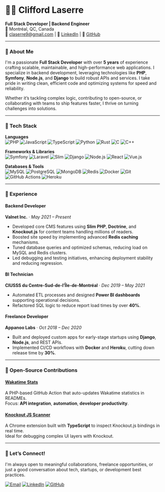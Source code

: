 # 👨‍💻 Clifford Laserre

**Full Stack Developer | Backend Engineer**  
📍 Montréal, QC, Canada  
📧 [claserre9@gmail.com](mailto:claserre9@gmail.com) | 💼 [LinkedIn](https://linkedin.com/in/cliffordlaserre) | 🐙 [GitHub](https://github.com/claserre9)

---

### 🚀 About Me

I'm a passionate **Full Stack Developer** with over **5 years** of experience crafting scalable, maintainable, and high-performance web applications. I specialize in backend development, leveraging technologies like **PHP**, **Symfony**, **Node.js**, and **Django** to build robust APIs and services. I take pride in writing clean, efficient code and optimizing systems for speed and reliability.  

Whether it’s tackling complex logic, contributing to open-source, or collaborating with teams to ship features faster, I thrive on turning challenges into solutions.

---

### 🧰 Tech Stack

**Languages**  
![PHP](https://img.shields.io/badge/PHP-777BB4?style=for-the-badge&logo=php&logoColor=white)
![JavaScript](https://img.shields.io/badge/JavaScript-F7DF1E?style=for-the-badge&logo=javascript&logoColor=black)
![TypeScript](https://img.shields.io/badge/TypeScript-3178C6?style=for-the-badge&logo=typescript&logoColor=white)
![Python](https://img.shields.io/badge/Python-3776AB?style=for-the-badge&logo=python&logoColor=white)
![Rust](https://img.shields.io/badge/Rust-000000?style=for-the-badge&logo=rust&logoColor=white)
![C](https://img.shields.io/badge/C-A8B9CC?style=for-the-badge&logo=c&logoColor=white)
![C++](https://img.shields.io/badge/C++-00599C?style=for-the-badge&logo=c%2B%2B&logoColor=white)

**Frameworks & Libraries**  
![Symfony](https://img.shields.io/badge/Symfony-000000?style=for-the-badge&logo=symfony&logoColor=white)
![Laravel](https://img.shields.io/badge/Laravel-F55247?style=for-the-badge&logo=laravel&logoColor=white)
![Slim](https://img.shields.io/badge/Slim%20PHP-74C0FC?style=for-the-badge)
![Django](https://img.shields.io/badge/Django-092E20?style=for-the-badge&logo=django&logoColor=white)
![Node.js](https://img.shields.io/badge/Node.js-339933?style=for-the-badge&logo=nodedotjs&logoColor=white)
![React](https://img.shields.io/badge/React-20232A?style=for-the-badge&logo=react&logoColor=61DAFB)
![Vue.js](https://img.shields.io/badge/Vue.js-35495E?style=for-the-badge&logo=vue.js&logoColor=4FC08D)

**Databases & Tools**  
![MySQL](https://img.shields.io/badge/MySQL-4479A1?style=for-the-badge&logo=mysql&logoColor=white)
![PostgreSQL](https://img.shields.io/badge/PostgreSQL-4169E1?style=for-the-badge&logo=postgresql&logoColor=white)
![MongoDB](https://img.shields.io/badge/MongoDB-47A248?style=for-the-badge&logo=mongodb&logoColor=white)
![Redis](https://img.shields.io/badge/Redis-DC382D?style=for-the-badge&logo=redis&logoColor=white)
![Docker](https://img.shields.io/badge/Docker-2496ED?style=for-the-badge&logo=docker&logoColor=white)
![Git](https://img.shields.io/badge/Git-F05032?style=for-the-badge&logo=git&logoColor=white)
![GitHub Actions](https://img.shields.io/badge/GitHub%20Actions-2088FF?style=for-the-badge&logo=githubactions&logoColor=white)
![Heroku](https://img.shields.io/badge/Heroku-430098?style=for-the-badge&logo=heroku&logoColor=white)

---

### 💼 Experience

#### **Backend Developer**  
**Valnet Inc.** · *May 2021 – Present*  
- Developed core CMS features using **Slim PHP**, **Doctrine**, and **Knockout.js** for content teams handling millions of readers.  
- Boosted site speed by implementing advanced **Redis caching** mechanisms.  
- Tuned database queries and optimized schemas, reducing load on MySQL and Redis clusters.  
- Led debugging and testing initiatives, enhancing deployment stability and reducing regression.

#### **BI Technician**  
**CIUSSS du Centre-Sud-de-l’Île-de-Montréal** · *Dec 2019 – May 2021*  
- Automated ETL processes and designed **Power BI dashboards** supporting operational decisions.  
- Refactored SQL logic to reduce report load times by over **40%**.  

#### **Freelance Developer**  
**Appanoo Labs** · *Oct 2018 – Dec 2020*  
- Built and deployed custom apps for early-stage startups using **Django**, **Node.js**, and REST APIs.  
- Implemented CI/CD workflows with **Docker** and **Heroku**, cutting down release time by **30%**.

---

### 🌱 Open-Source Contributions

#### [Wakatime Stats](https://github.com/claserre9/wakatime-stats)  
A PHP-based GitHub Action that auto-updates Wakatime statistics in READMEs.  
Focus: **API integration**, **automation**, **developer productivity**.

#### [Knockout JS Scanner](https://github.com/claserre9/knockout-scanner)  
A Chrome extension built with **TypeScript** to inspect Knockout.js bindings in real time.  
Ideal for debugging complex UI layers with Knockout.

---

### 🤝 Let’s Connect!

I'm always open to meaningful collaborations, freelance opportunities, or just a good conversation about tech, startups, or development best practices.

[![Email](https://img.shields.io/badge/Email-claserre9%40gmail.com-blue?style=flat&logo=gmail)](mailto:claserre9@gmail.com)
[![LinkedIn](https://img.shields.io/badge/LinkedIn-Clifford%20Laserre-0077B5?style=flat&logo=linkedin)](https://linkedin.com/in/cliffordlaserre)
[![GitHub](https://img.shields.io/badge/GitHub-claserre9-181717?style=flat&logo=github)](https://github.com/claserre9)
